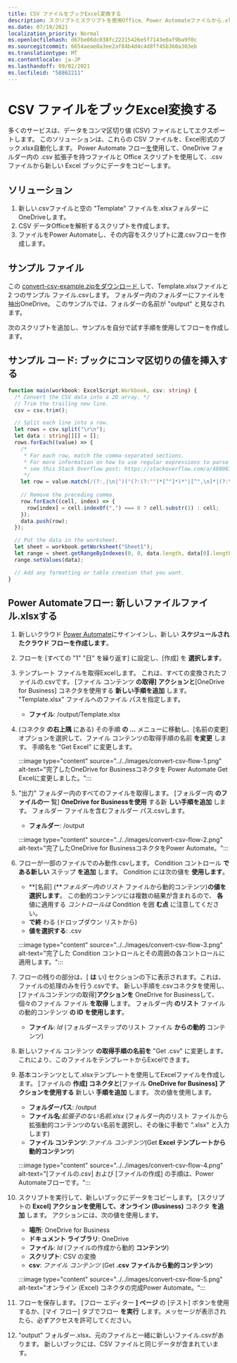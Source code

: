 ```yaml
---
title: CSV ファイルをブックExcel変換する
description: スクリプトとスクリプトを使用Office、Power Automateファイルから.xlsxファイルを.csvします。
ms.date: 07/19/2021
localization_priority: Normal
ms.openlocfilehash: d67be06dc038fc22215426e5f7143e0af9ba9f0c
ms.sourcegitcommit: 6654aeae8a3ee2af84b4d4c4d8ff45b360a303eb
ms.translationtype: MT
ms.contentlocale: ja-JP
ms.lasthandoff: 09/02/2021
ms.locfileid: "58862211"
---
```

# <a name="convert-csv-files-to-excel-workbooks"></a>CSV ファイルをブックExcel変換する

多くのサービスは、データをコンマ区切り値 (CSV) ファイルとしてエクスポートします。 このソリューションは、これらの CSV ファイルを、Excel形式のブック.xlsx自動化します。 Power Automate フロー[を](https://flow.microsoft.com)使用して、OneDrive フォルダー内の .csv 拡張子を持つファイルと Office スクリプトを使用して、.csv ファイルから新しい Excel ブックにデータをコピーします。

## <a name="solution"></a>ソリューション

1. 新しい.csvファイルと空の "Template" ファイルを.xlsxフォルダーにOneDriveします。
1. CSV データOfficeを解析するスクリプトを作成します。
1. ファイルをPower Automateし、その内容をスクリプトに渡.csvフローを作成します。

## <a name="sample-files"></a>サンプル ファイル

この <a href="https://github.com/OfficeDev/office-scripts-docs/blob/master/docs/resources/samples/convert-csv-example.zip?raw=true">convert-csv-example.zipをダウンロード </a> して、Template.xlsxファイルと 2 つのサンプル ファイル.csvします。 フォルダー内のフォルダーにファイルを抽出OneDrive。 このサンプルでは、フォルダーの名前が "output" と見なされます。

次のスクリプトを追加し、サンプルを自分で試す手順を使用してフローを作成します。

## <a name="sample-code-insert-comma-separated-values-into-a-workbook"></a>サンプル コード: ブックにコンマ区切りの値を挿入する

```TypeScript
function main(workbook: ExcelScript.Workbook, csv: string) {
  /* Convert the CSV data into a 2D array. */
  // Trim the trailing new line.
  csv = csv.trim();

  // Split each line into a row.
  let rows = csv.split("\r\n");
  let data : string[][] = [];
  rows.forEach((value) => {
    /*
     * For each row, match the comma-separated sections.
     * For more information on how to use regular expressions to parse CSV files,
     * see this Stack Overflow post: https://stackoverflow.com/a/48806378/9227753
     */
    let row = value.match(/(?:,|\n|^)("(?:(?:"")*[^"]*)*"|[^",\n]*|(?:\n|$))/g);
    
    // Remove the preceding comma.
    row.forEach((cell, index) => {
      row[index] = cell.indexOf(",") === 0 ? cell.substr(1) : cell;
    });
    data.push(row);
  });

  // Put the data in the worksheet.
  let sheet = workbook.getWorksheet("Sheet1");
  let range = sheet.getRangeByIndexes(0, 0, data.length, data[0].length);
  range.setValues(data);

  // Add any formatting or table creation that you want.
}
```

## <a name="power-automate-flow-create-new-xlsx-files"></a>Power Automateフロー: 新しいファイルファイル.xlsxする

1. 新しいクラウド [Power Automate](https://flow.microsoft.com)にサインインし、新しい **スケジュールされたクラウド フローを作成します**。
1. フローを [すべての "1" "日" を繰り返す] に設定し、[作成] を **選択します**。
1. テンプレート ファイルを取得Excelします。 これは、すべての変換されたファイルの.csvです。 [ファイル コンテンツ **の取得]** **アクションと**[OneDrive for Business] コネクタを使用する **新しい手順を追加** します。 "Template.xlsx" ファイルへのファイル パスを指定します。
    * **ファイル**: /output/Template.xlsx
1. (コネクタ **の右上隅** にある) その手順 **の ...** メニューに移動し、[名前の変更] オプションを選択して、ファイル コンテンツの取得手順の名前 **を変更** します。 手順名を "Get Excel" に変更します。

     :::image type="content" source="../../images/convert-csv-flow-1.png" alt-text="完了したOneDrive for Businessコネクタを Power Automate Get Excelに変更しました。":::
1. "出力" フォルダー内のすべてのファイルを取得します。 [フォルダー内 **のファイルの一** 覧] **OneDrive for Businessを使用** する新 **しい手順を追加** します。 フォルダー ファイルを含むフォルダー パス.csvします。
    * **フォルダー**: /output

    :::image type="content" source="../../images/convert-csv-flow-2.png" alt-text="完了したOneDrive for BusinessコネクタをPower Automate。":::
1. フローが一部のファイルでのみ動作.csvします。 Condition コントロール **である新しい** ステップ **を追加** します。 Condition には次の値を **使用します**。
    * **[名前] (***フォルダー内のリスト* ファイルから動的コンテンツ)**の値を選択します**。 この動的コンテンツには複数の結果が含まれるので、 **各** 値に適用する *コントロールは* Condition を囲 **む点** に注意してください。
    * **で終** わる (ドロップダウン リストから)
    * **値を選択する**: .csv

    :::image type="content" source="../../images/convert-csv-flow-3.png" alt-text="完了した Condition コントロールとその周囲の各コントロールに適用します。":::
1. フローの残りの部分は、[ **は** い] セクションの下に表示されます。これは、ファイルの処理のみを行う.csvです。 新しい手順を.csvコネクタを使用し、[ファイルコンテンツの取得]**アクションを** OneDrive for Businessして、個々のファイル ファイル **を取得** します。 フォルダー内 **のリスト** ファイルの動的コンテンツ **の ID を使用します**。
    * **ファイル**: *Id* (フォルダーステップのリスト ファイル **からの動的** コンテンツ)
1. 新しいファイル コンテンツ **の取得手順の名前を** "Get .csv" に変更します。 これにより、このファイルをテンプレートからExcelできます。
1. 基本コンテンツとして.xlsxテンプレートを使用してExcelファイルを作成します。 [ファイルの **作成] コネクタと**[ファイル **OneDrive for Business] アクションを使用する** 新しい **手順を追加** します。 次の値を使用します。
    * **フォルダーパス**: /output
    * **ファイル名**:*拡張子のない名前.xlsx* (フォルダー内のリスト ファイルから拡張動的コンテンツのない名前を選択し、その後に手動で ".xlsx" と入力します)
    * **ファイル コンテンツ**:*ファイル コンテンツ*(Get **Excel テンプレートから動的コンテンツ**)

     :::image type="content" source="../../images/convert-csv-flow-4.png" alt-text="[ファイルの.csv] および [ファイルの作成] の手順は、Power Automateフローです。":::
1. スクリプトを実行して、新しいブックにデータをコピーします。 [スクリプトの **Excel] アクションを使用して、オンライン (Business)** コネクタ **を追加** します。 アクションには、次の値を使用します。
    * **場所**: OneDrive for Business
    * **ドキュメント ライブラリ**: OneDrive
    * **ファイル**: *Id* (ファイルの作成から動的 **コンテンツ**)
    * **スクリプト**: CSV の変換
    * **csv**: *ファイル コンテンツ* (Get **.csv ファイルから動的コンテンツ**)

    :::image type="content" source="../../images/convert-csv-flow-5.png" alt-text="オンライン (Excel) コネクタの完成Power Automate。":::
1. フローを保存します。 [フロー エディター **] ページ** の [テスト] ボタンを使用するか、[マイ フロー] タブでフロー **を実行** します。メッセージが表示されたら、必ずアクセスを許可してください。
1. "output" フォルダー.xlsx、元のファイルと一緒に新しいファイル.csvがあります。 新しいブックには、CSV ファイルと同じデータが含まれています。

